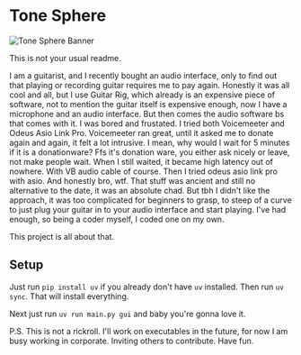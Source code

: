 # Tone Sphere

![Tone Sphere Banner](./assets/images/ToneSphereBanner.gif)

This is not your usual readme.

I am a guitarist, and I recently bought an audio interface, only to find out that playing or recording guitar requires me to pay again.
Honestly it was all cool and all, but I use Guitar Rig, which already is an expensive piece of software, not to mention the guitar itself is expensive enough, now I have a microphone and an audio interface.
But then comes the audio software bs that comes with it.
I was bored and frustated. I tried both Voicemeeter and Odeus Asio Link Pro.
Voicemeeter ran great, until it asked me to donate again and again, it felt a lot intrusive. I mean, why would I wait for 5 minutes if it is a donationware? Ffs it's donation ware, you either ask nicely or leave, not make people wait.
When I still waited, it became high latency out of nowhere. With VB audio cable of course.
Then I tried odeus asio link pro with asio. And honestly bro, wtf. That stuff was ancient and still no alternative to the date, it was an absolute chad.
But tbh I didn't like the approach, it was too complicated for beginners to grasp, to steep of a curve to just plug your guitar in to your audio interface and start playing.
I've had enough, so being a coder myself, I coded one on my own.

This project is all about that.

## Setup
Just run `pip install uv` if you already don't have `uv` installed.
Then run `uv sync`. That will install everything.

Next just run `uv run main.py gui` and baby you're gonna love it.

P.S. This is not a rickroll.
I'll work on executables in the future, for now I am busy working in corporate. Inviting others to contribute.
Have fun.
